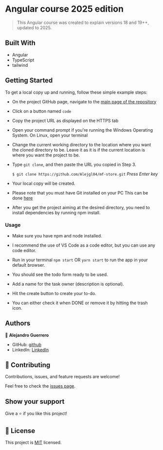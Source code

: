 # Angular course 2025 edition

> This Angular course was created to explain versions 18 and 19++, updated to 2025.

## Built With

- Angular
- TypeScript
- tailwind

## Getting Started

To get a local copy up and running, follow these simple example steps:

- On the project GitHub page, navigate to the [main page of the repository](https://github.com/Alejgl04)

- Click on a button named `code`

- Copy the project URL as displayed on the HTTPS tab

- Open your command prompt if you're running the Windows Operating System. On Linux, open your terminal

- Change the current working directory to the location where you want the cloned directory to be. Leave it as it is if the current location is where you want the project to be.

- Type `git clone`, and then paste the URL you copied in Step 3.<br>

  `$ git clone https://github.com/Alejgl04/mf-store.git` <em>Press Enter key</em><br>

- Your local copy will be created.

- Please note that you must have Git installed on your PC This can be done [here](https://gist.github.com/derhuerst/1b15ff4652a867391f03)

- After you get the project aiming at the desired directory, you need to install dependencies by running npm install.

### Usage 

- Make sure you have npm and node installed.

- I recommend the use of VS Code as a code editor, but you can use any code editor.

- Run in your terminal `npm start` OR `yarn start` to run the app in your default browser.

- You should see the todo form ready to be used.

- Add a name for the task owner (description is optional).

- Hit the create button to create your to-do.

- You can either check it when DONE or remove it by hitting the trash icon.

## Authors

👤 **Alejandro Guerrero**

- GitHub: [github](https://github.com/Alejgl04)
- LinkedIn: [LinkedIn](https://www.linkedin.com/in/alejandro-guerrero-75479a152/)

## 🤝 Contributing

Contributions, issues, and feature requests are welcome!

Feel free to check the [issues page](issues/).

## Show your support

Give a ⭐️ if you like this project!

## 📝 License

This project is [MIT](lic.url) licensed.
